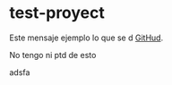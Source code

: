 
# test-proyect  




Este mensaje ejemplo lo que se d
 [GitHud][1].

 No tengo ni ptd de esto

 [1]: http://github.com
 adsfa